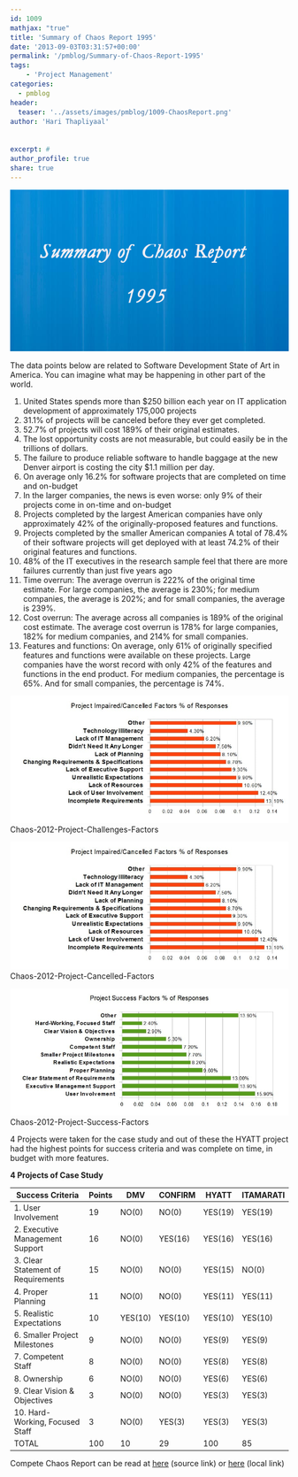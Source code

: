 ```yaml
---
id: 1009   
mathjax: "true"
title: 'Summary of Chaos Report 1995'
date: '2013-09-03T03:31:57+00:00'
permalink: '/pmblog/Summary-of-Chaos-Report-1995'
tags: 
    - 'Project Management'
categories:
  - pmblog
header:
  teaser: '../assets/images/pmblog/1009-ChaosReport.png'
author: 'Hari Thapliyaal'


excerpt: #
author_profile: true
share: true
---
```

![](../assets/images/pmblog/1009-ChaosReport.png)   

The data points below are related to Software Development State of Art in America. You can imagine what may be happening in other part of the world.

1. United States spends more than $250 billion each year on IT application development of approximately 175,000 projects
2. 31.1% of projects will be canceled before they ever get completed.
3. 52.7% of projects will cost 189% of their original estimates.
4. The lost opportunity costs are not measurable, but could easily be in the trillions of dollars.
5. The failure to produce reliable software to handle baggage at the new Denver airport is costing the city $1.1 million per day.
6. On average only 16.2% for software projects that are completed on time and on-budget
7. In the larger companies, the news is even worse: only 9% of their projects come in on-time and on-budget
8. Projects completed by the largest American companies have only approximately 42% of the originally-proposed features and functions.
9. Projects completed by the smaller American companies A total of 78.4% of their software projects will get deployed with at least 74.2% of their original features and functions.
10. 48% of the IT executives in the research sample feel that there are more failures currently than just five years ago
11. Time overrun: The average overrun is 222% of the original time estimate. For large companies, the average is 230%; for medium companies, the average is 202%; and for small companies, the average is 239%.
12. Cost overrun: The average across all companies is 189% of the original cost estimate. The average cost overrun is 178% for large companies, 182% for medium companies, and 214% for small companies.
13. Features and functions: On average, only 61% of originally specified features and functions were available on these projects. Large companies have the worst record with only 42% of the features and functions in the end product. For medium companies, the percentage is 65%. And for small companies, the percentage is 74%.

![Chaos-2012-Project-Challenges-Factors](../assets/images/pmblog/1009-Chaos-2012-Project-Cancelled-Factors.jpg)Chaos-2012-Project-Challenges-Factors

![Chaos-2012-Project-Cancelled-Factors](../assets/images/pmblog/1009-Chaos-2012-Project-Cancelled-Factors.jpg)Chaos-2012-Project-Cancelled-Factors

![Chaos-2012-Project-Success-Factors](../assets/images/pmblog/1009-Chaos-2012-Project-Success-Factors.jpg)Chaos-2012-Project-Success-Factors

4 Projects were taken for the case study and out of these the HYATT project had the highest points for success criteria and was complete on time, in budget with more features.

**4 Projects of Case Study**

| **Success Criteria** | **Points** | **DMV** | **CONFIRM** | **HYATT** | **ITAMARATI** |
|---|---|---|---|---|---|
| 1. User Involvement | 19 | NO(0) | NO(0) | YES(19) | YES(19) |
| 2. Executive Management Support | 16 | NO(0) | YES(16) | YES(16) | YES(16) |
| 3. Clear Statement of Requirements | 15 | NO(0) | NO(0) | YES(15) | NO(0) |
| 4. Proper Planning | 11 | NO(0) | NO(0) | YES(11) | YES(11) |
| 5. Realistic Expectations | 10 | YES(10) | YES(10) | YES(10) | YES(10) |
| 6. Smaller Project Milestones | 9 | NO(0) | NO(0) | YES(9) | YES(9) |
| 7. Competent Staff | 8 | NO(0) | NO(0) | YES(8) | YES(8) |
| 8. Ownership | 6 | NO(0) | NO(0) | YES(6) | YES(6) |
| 9. Clear Vision &amp; Objectives | 3 | NO(0) | NO(0) | YES(3) | YES(3) |
| 10. Hard-Working, Focused Staff | 3 | NO(0) | YES(3) | YES(3) | YES(3) |
| TOTAL | 100 | 10 | 29 | 100 | 85 |

Compete Chaos Report can be read at [here](https://www.google.co.in/url?sa=t&rct=j&q=&esrc=s&source=web&cd=1&cad=rja&ved=0CCsQFjAA&url=http%3A%2F%2Fwww.csus.edu%2Findiv%2Fv%2Fvelianitis%2F161%2FChaosReport.pdf&ei=sVQlUrnbOcO_rgfLm4CYAw&usg=AFQjCNE2KVV7SX5Ad64PnQWR_95okql4pg&bvm=bv.51495398,d.bmk) (source link) or [here](../assets/docs/ChaosReport-1995.pdf) (local link)